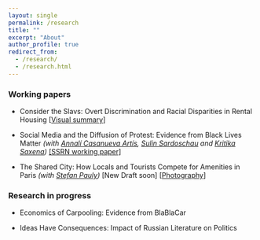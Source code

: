 ```yaml
---
layout: single
permalink: /research
title: ""
excerpt: "About"
author_profile: true
redirect_from:
  - /research/
  - /research.html
---
```


### Working papers

  - Consider the Slavs: Overt Discrimination and Racial Disparities in Rental Housing [[Visual summary](http://jmp-consider-the-slavs.tilda.ws/)]


  - Social Media and the Diffusion of Protest: Evidence from Black Lives Matter  _(with [Annalí Casanueva Artís](https://www.parisschoolofeconomics.eu/fr/casanueva-artis-annali-mireia/), [Sulin Sardoschau](https://sites.google.com/view/sulinsardoschau/home) and [Kritika Saxena](https://www.kritikasaxena.com/))_
[[SSRN working paper]](https://papers.ssrn.com/sol3/papers.cfm?abstract_id=3831819)

  - The Shared City: How Locals and Tourists Compete for Amenities in Paris _(with [Stefan Pauly](https://stefanpauly.net/))_ [New Draft soon] [[Photography](https://vladimir-avetian.github.io/tower.jpg)]

### Research in progress

  - Economics of Carpooling: Evidence from BlaBlaCar
  
  - Ideas Have Consequences: Impact of Russian Literature on Politics
